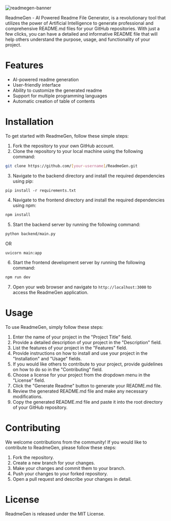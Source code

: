 ![readmegen-banner](https://github.com/user-attachments/assets/31213b04-74d4-4da9-8f8b-6de6eb80e21d)


ReadmeGen - AI Powered Readme File Generator, is a revolutionary tool that utilizes the power of Artificial Intelligence to generate professional and comprehensive README.md files for your GitHub repositories. With just a few clicks, you can have a detailed and informative README file that will help others understand the purpose, usage, and functionality of your project.

# Features

* AI-powered readme generation
* User-friendly interface
* Ability to customize the generated readme
* Support for multiple programming languages
* Automatic creation of table of contents

# Installation

To get started with ReadmeGen, follow these simple steps:

1. Fork the repository to your own GitHub account.
2. Clone the repository to your local machine using the following command:
```bash
git clone https://github.com/[your-username]/ReadmeGen.git
```
3. Navigate to the backend directory and install the required dependencies using pip:
```
pip install -r requirements.txt
```
4. Navigate to the frontend directory and install the required dependencies using npm:
```bash
npm install
```
5. Start the backend server by running the following command:
```bash
python backend/main.py 
```
OR
```bash
uvicorn main:app
```

6. Start the frontend development server by running the following command:
```bash
npm run dev
```
7. Open your web browser and navigate to `http://localhost:3000` to access the ReadmeGen application.

# Usage

To use ReadmeGen, simply follow these steps:

1. Enter the name of your project in the "Project Title" field.
2. Provide a detailed description of your project in the "Description" field.
3. List the features of your project in the "Features" field.
4. Provide instructions on how to install and use your project in the "Installation" and "Usage" fields.
5. If you would like others to contribute to your project, provide guidelines on how to do so in the "Contributing" field.
6. Choose a license for your project from the dropdown menu in the "License" field.
7. Click the "Generate Readme" button to generate your README.md file.
8. Review the generated README.md file and make any necessary modifications.
9. Copy the generated README.md file and paste it into the root directory of your GitHub repository.

# Contributing

We welcome contributions from the community! If you would like to contribute to ReadmeGen, please follow these steps:

1. Fork the repository.
2. Create a new branch for your changes.
3. Make your changes and commit them to your branch.
4. Push your changes to your forked repository.
5. Open a pull request and describe your changes in detail.

# License

ReadmeGen is released under the MIT License.

